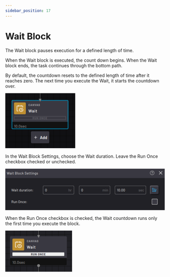 ```yaml
---
sidebar_position: 17
---
```


# Wait Block

The Wait block pauses execution for a defined length of time.

When the Wait block is executed, the count down begins. When the Wait block ends, the task continues through the bottom path.

By default, the countdown resets to the defined length of time after it reaches zero. The next time you execute the Wait, it starts the countdown over.

![](../Images/TaskCanvasBlockGlossary/Canvas-Wait-Block.png)

In the Wait Block Settings, choose the Wait duration. Leave the Run Once checkbox checked or unchecked.

![](../Images/TaskCanvasBlockGlossary/Canvas-Wait-Settings.png)

When the Run Once checkbox is checked, the Wait countdown runs only the first time you execute the block.

![](../Images/TaskCanvasBlockGlossary/Canvas-Wait-Block-RunOnce.png)

